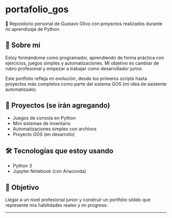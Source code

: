 # portafolio_gos

📌 Repositorio personal de Gustavo Olivo con proyectos realizados durante mi aprendizaje de Python.

## 🧠 Sobre mí
Estoy formándome como programador, aprendiendo de forma práctica con ejercicios, juegos simples y automatizaciones. Mi objetivo es cambiar de rubro profesional y empezar a trabajar como desarrollador junior.

Este portfolio refleja mi evolución, desde los primeros scripts hasta proyectos más completos como parte del sistema GOS (mi idea de asistente automatizado).

## 📂 Proyectos (se irán agregando)
- Juegos de consola en Python
- Mini sistemas de inventario
- Automatizaciones simples con archivos
- Proyecto GOS (en desarrollo)

## 🛠 Tecnologías que estoy usando
- Python 3
- Jupyter Notebook (con Anaconda)

## 🚀 Objetivo
Llegar a un nivel profesional junior y construir un portfolio sólido que represente mis habilidades reales y mi progreso.

---

